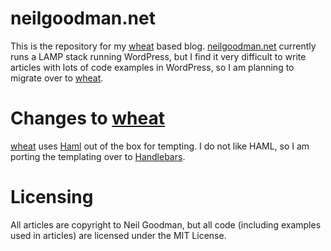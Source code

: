 # neilgoodman.net

This is the repository for my [wheat][] based blog. [neilgoodman.net][] currently runs a LAMP stack running WordPress, but I find it very difficult to write articles with lots of code examples in WordPress, so I am planning to migrate over to [wheat][].

# Changes to [wheat][]

[wheat][] uses [Haml][] out of the box for tempting. I do not like HAML, so I am porting the templating over to [Handlebars][].

# Licensing

All articles are copyright to Neil Goodman, but all code (including examples used in articles) are licensed under the MIT License.

[wheat]: http://github.com/creationix/wheat
[neilgoodman.net]: http://neilgoodman.net
[Haml]: [http://haml.info/][]
[Handlebars]: http://handlebarsjs.com/